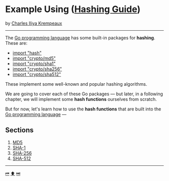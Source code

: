 # Example Using ([Hashing Guide](../../README.md))

by [Charles Iliya Krempeaux](http://changelog.ca/)

---

The [Go programming language](http://golang.org/) has some built-in packages for **hashing**. These are:

* [import "hash"](https://pkg.go.dev/hash)
* [import "crypto/md5"](https://pkg.go.dev/crypto/md5)
* [import "crypto/sha1"](https://pkg.go.dev/crypto/sha1)
* [import "crypto/sha256"](https://pkg.go.dev/crypto/sha256)
* [import "crypto/sha512"](https://pkg.go.dev/crypto/sha512)

These implement some well-known and popular hashing algorithms.

We are going to cover each of these Go packages — but later, in a following chapter, we will implement some **hash functions** ourselves from scratch.

But for now, let's learn how to use the **hash functions** that are built into the [Go programming language](http://golang.org/) —

## Sections
1. [MD5](sections/md5/README.md)
2. [SHA-1](sections/sha-1/README.md)
3. [SHA-256](sections/sha-256/README.md)
4. [SHA-512](sections/sha-512/README.md)

---

[⏮](../example-usages/README.md) [⬆️](../../README.md) [⏭️](sections/md5/README.md)
